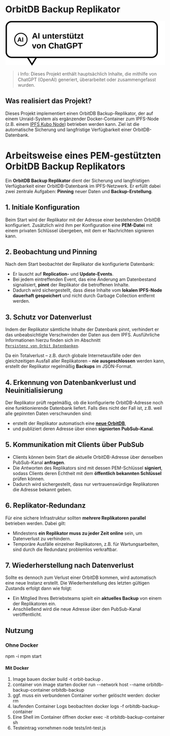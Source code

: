 # OrbitDB Backup Replikator

![AI unterstützt von ChatGPT](src/docs/markdown/images/callout_ai_unterstuetzt_von_chatgpt.svg)

> ℹ️ Info: Dieses Projekt enthält hauptsächlich Inhalte, die mithilfe von ChatGPT (OpenAI) generiert, überarbeitet oder zusammengefasst wurden.


## Was realisiert das Projekt?
Dieses Projekt implementiert einen OrbitDB Backup-Replikator, der auf einem Unraid-System als ergänzender Docker-Container zum IPFS-Node (z.B. einem [IPFS Kubo Node](IPFS-KuboNode.md)) betrieben werden kann. Ziel ist die automatische Sicherung und langfristige Verfügbarkeit einer OrbitDB-Datenbank.

# Arbeitsweise eines PEM-gestützten OrbitDB Backup Replikators

Ein **OrbitDB Backup Replikator** dient der Sicherung und langfristigen Verfügbarkeit einer OrbitDB-Datenbank im IPFS-Netzwerk. Er erfüllt dabei zwei zentrale Aufgaben: **Pinning** neuer Daten und **Backup-Erstellung**.

## 1. Initiale Konfiguration

Beim Start wird der Replikator mit der Adresse einer bestehenden OrbitDB konfiguriert. Zusätzlich wird ihm per Konfiguration eine **PEM-Datei** mit einem privaten Schlüssel übergeben, mit dem er Nachrichten signieren kann.

## 2. Beobachtung und Pinning

Nach dem Start beobachtet der Replikator die konfigurierte Datenbank:

- Er lauscht auf **Replication-** und **Update-Events**.
- Bei jedem eintreffenden Event, das eine Änderung am Datenbestand signalisiert, **pinnt** der Replikator die betroffenen Inhalte.
- Dadurch wird sichergestellt, dass diese Inhalte vom **lokalen IPFS-Node dauerhaft gespeichert**  und nicht durch Garbage Collection entfernt werden.

## 3. Schutz vor Datenverlust

Indem der Replikator sämtliche Inhalte der Datenbank pinnt, verhindert er das unbeabsichtigte Verschwinden der Daten aus dem IPFS. Ausführliche Informationen hierzu finden sich im Abschnitt  
[`Persistenz von Orbit Datenbanken`](src/docs/markdown/OrbitDBPersistenz.md).

Da ein Totalverlust – z.B. durch globale Internetausfälle oder den gleichzeitigen Ausfall aller Replikatoren – **nie ausgeschlossen** werden kann, erstellt der Replikator regelmäßig **Backups** im JSON-Format.

## 4. Erkennung von Datenbankverlust und Neuinitialisierung

Der Replikator prüft regelmäßig, ob die konfigurierte OrbitDB-Adresse noch eine funktionierende Datenbank liefert. Falls dies nicht der Fall ist, z.B. weil alle gepinnten Daten verschwunden sind:

- erstellt der Replikator automatisch eine **[neue OrbitDB](OrbitDBNeuAnlageWieVorher.md)**,
- und publiziert deren Adresse über einen **signierten PubSub-Kanal**.

## 5. Kommunikation mit Clients über PubSub

- Clients können beim Start die aktuelle OrbitDB-Adresse über denselben PubSub-Kanal **anfragen**.
- Die Antworten des Replikators sind mit dessen PEM-Schlüssel **signiert**, sodass Clients deren Echtheit mit dem **öffentlich bekannten Schlüssel** prüfen können.
- Dadurch wird sichergestellt, dass nur vertrauenswürdige Replikatoren die Adresse bekannt geben.

## 6. Replikator-Redundanz

Für eine sichere Infrastruktur sollten **mehrere Replikatoren parallel** betrieben werden. Dabei gilt:

- Mindestens **ein Replikator muss zu jeder Zeit online** sein, um Datenverlust zu verhindern.
- Temporäre Ausfälle einzelner Replikatoren, z.B. für Wartungsarbeiten, sind durch die Redundanz problemlos verkraftbar.

## 7. Wiederherstellung nach Datenverlust

Sollte es dennoch zum Verlust einer OrbitDB kommen, wird automatisch eine neue Instanz erstellt. Die Wiederherstellung des letzten gültigen Zustands erfolgt dann wie folgt:

- Ein Mitglied Ihres Betriebsteams spielt ein **aktuelles Backup** von einem der Replikatoren ein.
- Anschließend wird die neue Adresse über den PubSub-Kanal veröffentlicht.



## Nutzung

### Ohne Docker

npm -i
mpm start

#### Mit Docker

1. Image bauen
docker build -t orbit-backup .
2. container von image starten 
docker run --network host --name orbitdb-backup-container orbitdb-backup
3. ggf. muss ein verbundenen Container vorher gelöscht werden:
docker rm <hash>
4. laufenden Container Logs beobachten
docker logs -f orbitdb-backup-container
6. Eine Shell im Container öffnen
docker exec -it orbitdb-backup-container sh
5. Testeintrag vornehmen
node tests/int-test.js

